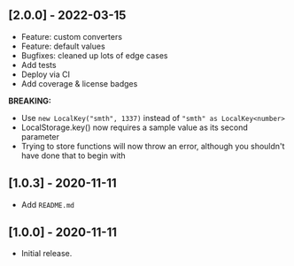 ## [2.0.0] - 2022-03-15

- Feature: custom converters
- Feature: default values
- Bugfixes: cleaned up lots of edge cases
- Add tests
- Deploy via CI
- Add coverage & license badges

**BREAKING:**

- Use `new LocalKey("smth", 1337)` instead of `"smth" as LocalKey<number>`
- LocalStorage.key() now requires a sample value as its second parameter
- Trying to store functions will now throw an error, although you shouldn't have done that to begin with

## [1.0.3] - 2020-11-11

- Add `README.md`

## [1.0.0] - 2020-11-11

- Initial release.
